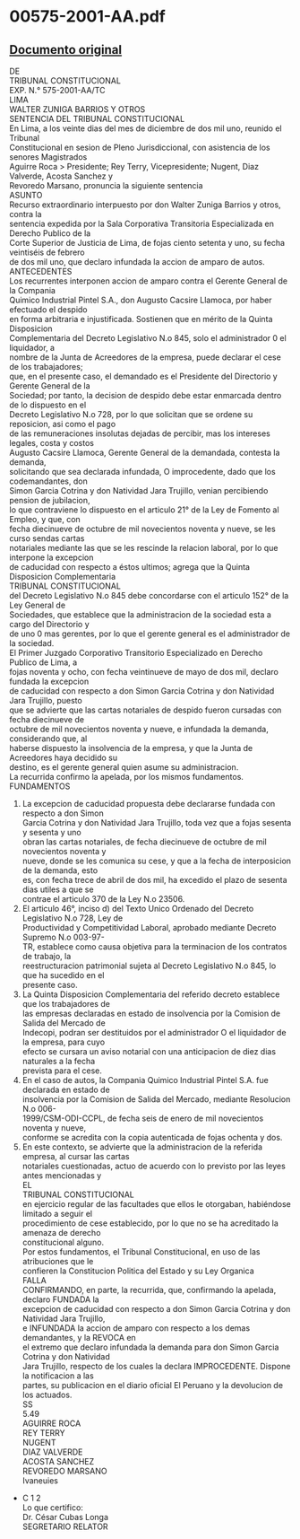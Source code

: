 
00575-2001-AA.pdf
=================
  
[Documento original](https://tc.gob.pe/jurisprudencia/2002/00575-2001-AA.pdf)  
---  
DE  
TRIBUNAL CONSTITUCIONAL  
EXP. N.° 575-2001-AA/TC  
LIMA  
WALTER ZUNIGA BARRIOS Y OTROS  
SENTENCIA DEL TRIBUNAL CONSTITUCIONAL  
En Lima, a los veinte dias del mes de diciembre de dos mil uno, reunido el Tribunal  
Constitucional en sesion de Pleno Jurisdiccional, con asistencia de los senores Magistrados  
Aguirre Roca > Presidente; Rey Terry, Vicepresidente; Nugent, Diaz Valverde, Acosta Sanchez y  
Revoredo Marsano, pronuncia la siguiente sentencia  
ASUNTO  
Recurso extraordinario interpuesto por don Walter Zuniga Barrios y otros, contra la  
sentencia expedida por la Sala Corporativa Transitoria Especializada en Derecho Publico de la  
Corte Superior de Justicia de Lima, de fojas ciento setenta y uno, su fecha veintiséis de febrero  
de dos mil uno, que declaro infundada la accion de amparo de autos.  
ANTECEDENTES  
Los recurrentes interponen accion de amparo contra el Gerente General de la Compania  
Quimico Industrial Pintel S.A., don Augusto Cacsire Llamoca, por haber efectuado el despido  
en forma arbitraria e injustificada. Sostienen que en mérito de la Quinta Disposicion  
Complementaria del Decreto Legislativo N.o 845, solo el administrador 0 el liquidador, a  
nombre de la Junta de Acreedores de la empresa, puede declarar el cese de los trabajadores;  
que, en el presente caso, el demandado es el Presidente del Directorio y Gerente General de la  
Sociedad; por tanto, la decision de despido debe estar enmarcada dentro de lo dispuesto en el  
Decreto Legislativo N.o 728, por lo que solicitan que se ordene su reposicion, asi como el pago  
de las remuneraciones insolutas dejadas de percibir, mas los intereses legales, costa y costos  
Augusto Cacsire Llamoca, Gerente General de la demandada, contesta la demanda,  
solicitando que sea declarada infundada, O improcedente, dado que los codemandantes, don  
Simon Garcia Cotrina y don Natividad Jara Trujillo, venian percibiendo pension de jubilacion,  
lo que contraviene lo dispuesto en el articulo 21° de la Ley de Fomento al Empleo, y que, con  
fecha diecinueve de octubre de mil novecientos noventa y nueve, se les curso sendas cartas  
notariales mediante las que se les rescinde la relacion laboral, por lo que interpone la excepcion  
de caducidad con respecto a éstos ultimos; agrega que la Quinta Disposicion Complementaria  
TRIBUNAL CONSTITUCIONAL  
del Decreto Legislativo N.o 845 debe concordarse con el articulo 152° de la Ley General de  
Sociedades, que establece que la administracion de la sociedad esta a cargo del Directorio y  
de uno 0 mas gerentes, por lo que el gerente general es el administrador de la sociedad.  
El Primer Juzgado Corporativo Transitorio Especializado en Derecho Publico de Lima, a  
fojas noventa y ocho, con fecha veintinueve de mayo de dos mil, declaro fundada la excepcion  
de caducidad con respecto a don Simon Garcia Cotrina y don Natividad Jara Trujillo, puesto  
que se advierte que las cartas notariales de despido fueron cursadas con fecha diecinueve de  
octubre de mil novecientos noventa y nueve, e infundada la demanda, considerando que, al  
haberse dispuesto la insolvencia de la empresa, y que la Junta de Acreedores haya decidido su  
destino, es el gerente general quien asume su administracion.  
La recurrida confirmo la apelada, por los mismos fundamentos.  
FUNDAMENTOS  
1. La excepcion de caducidad propuesta debe declararse fundada con respecto a don Simon  
Garcia Cotrina y don Natividad Jara Trujillo, toda vez que a fojas sesenta y sesenta y uno  
obran las cartas notariales, de fecha diecinueve de octubre de mil novecientos noventa y  
nueve, donde se les comunica su cese, y que a la fecha de interposicion de la demanda, esto  
es, con fecha trece de abril de dos mil, ha excedido el plazo de sesenta dias utiles a que se  
contrae el articulo 370 de la Ley N.o 23506.  
2. El articulo 46°, inciso d) del Texto Unico Ordenado del Decreto Legislativo N.o 728, Ley de  
Productividad y Competitividad Laboral, aprobado mediante Decreto Supremo N.o 003-97-  
TR, establece como causa objetiva para la terminacion de los contratos de trabajo, la  
reestructuracion patrimonial sujeta al Decreto Legislativo N.o 845, lo que ha sucedido en el  
presente caso.  
3. La Quinta Disposicion Complementaria del referido decreto establece que los trabajadores de  
las empresas declaradas en estado de insolvencia por la Comision de Salida del Mercado de  
Indecopi, podran ser destituidos por el administrador O el liquidador de la empresa, para cuyo  
efecto se cursara un aviso notarial con una anticipacion de diez dias naturales a la fecha  
prevista para el cese.  
4. En el caso de autos, la Compania Quimico Industrial Pintel S.A. fue declarada en estado de  
insolvencia por la Comision de Salida del Mercado, mediante Resolucion N.o 006-  
1999/CSM-ODI-CCPL, de fecha seis de enero de mil novecientos noventa y nueve,  
conforme se acredita con la copia autenticada de fojas ochenta y dos.  
5. En este contexto, se advierte que la administracion de la referida empresa, al cursar las cartas  
notariales cuestionadas, actuo de acuerdo con lo previsto por las leyes antes mencionadas y  
EL  
TRIBUNAL CONSTITUCIONAL  
en ejercicio regular de las facultades que ellos le otorgaban, habiéndose limitado a seguir el  
procedimiento de cese establecido, por lo que no se ha acreditado la amenaza de derecho  
constitucional alguno.  
Por estos fundamentos, el Tribunal Constitucional, en uso de las atribuciones que le  
confieren la Constitucion Politica del Estado y su Ley Organica  
FALLA  
CONFIRMANDO, en parte, la recurrida, que, confirmando la apelada, declaro FUNDADA la  
excepcion de caducidad con respecto a don Simon Garcia Cotrina y don Natividad Jara Trujillo,  
e INFUNDADA la accion de amparo con respecto a los demas demandantes, y la REVOCA en  
el extremo que declaro infundada la demanda para don Simon Garcia Cotrina y don Natividad  
Jara Trujillo, respecto de los cuales la declara IMPROCEDENTE. Dispone la notificacion a las  
partes, su publicacion en el diario oficial El Peruano y la devolucion de los actuados.  
SS  
5.49  
AGUIRRE ROCA  
REY TERRY  
NUGENT  
DIAZ VALVERDE  
ACOSTA SANCHEZ  
REVOREDO MARSANO  
Ivaneuies  
- C 1 2  
Lo que certifico:  
Dr. César Cubas Longa  
SEGRETARIO RELATOR